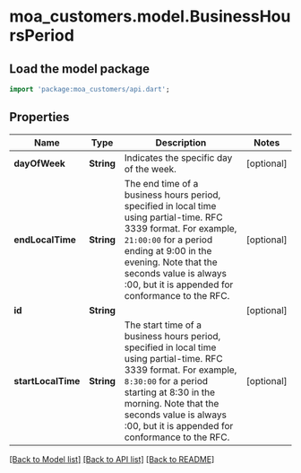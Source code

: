 # moa_customers.model.BusinessHoursPeriod

## Load the model package
```dart
import 'package:moa_customers/api.dart';
```

## Properties
Name | Type | Description | Notes
------------ | ------------- | ------------- | -------------
**dayOfWeek** | **String** | Indicates the specific day  of the week. | [optional] 
**endLocalTime** | **String** | The end time of a business hours period, specified in local time using partial-time. RFC 3339 format. For example, `21:00:00` for a period ending at 9:00 in the evening. Note that the seconds value is always :00, but it is appended for conformance to the RFC. | [optional] 
**id** | **String** |  | [optional] 
**startLocalTime** | **String** | The start time of a business hours period, specified in local time using partial-time. RFC 3339 format. For example, `8:30:00` for a period starting at 8:30 in the morning. Note that the seconds value is always :00, but it is appended for conformance to the RFC. | [optional] 

[[Back to Model list]](../README.md#documentation-for-models) [[Back to API list]](../README.md#documentation-for-api-endpoints) [[Back to README]](../README.md)


